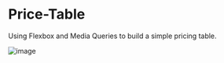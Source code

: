 # Price-Table
Using Flexbox and Media Queries to build a simple pricing table. 

![image](https://user-images.githubusercontent.com/69598008/147301655-0922d0d9-7eea-4885-b987-b54576b10a55.png)

